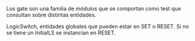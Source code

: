 Los gate son una familia de módulos que se comportan como test que consultan sobre distintas entidades.

LogicSwitch, entidades globales que pueden estar en SET o RESET. Si no se tiene un InitialLS se instancian en RESET.

